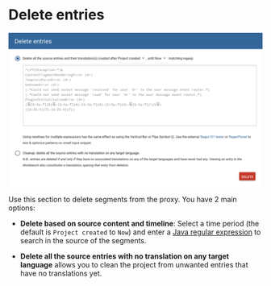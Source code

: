 # Delete entries

![Delete entries dialog](/img/dashboard2/delete_entries.png)

Use this section to delete segments from the proxy. You have 2 main options:

- **Delete based on source content and timeline**: Select a time period (the default is `Project created` to `Now`) and enter a [Java regular expression](https://docs.oracle.com/javase/8/docs/api/index.html?java/util/regex/package-summary.html) to search in the source of the segments.

- **Delete all the source entries with no translation on any target language** allows you to clean the project from unwanted entries that have no translations yet. 